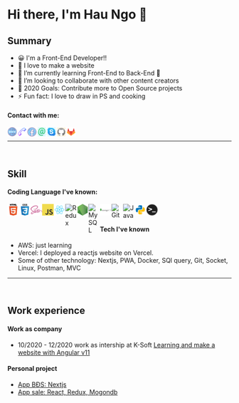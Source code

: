 # Hi there, I'm Hau Ngo 👋

## Summary

-   😀 I'm a Front-End Developer!!
-   🔭 I love to make a website
-   🌱 I’m currently learning Front-End to Back-End 🤣
-   👯 I’m looking to collaborate with other content creators
-   🥅 2020 Goals: Contribute more to Open Source projects
-   ⚡ Fun fact: I love to draw in PS and cooking

#### Contact with me:

[<img align="left" alt="codeSTACKr.com" width="22px" src="./images/icon/icons8-website-50.png" />][website]
[<img align="left" alt="codeSTACKr | Instagram" width="22px" src="./images/icon/icons8-call-50.png" />][phone]
[<img align="left" alt="codeSTACKr | Instagram" width="22px" src="./images/icon/icons8-facebook-50.png" />][facebook]
[<img align="left" alt="codeSTACKr | Instagram" width="22px" src="./images/icon/icons8-email-50.png" />][email]
[<img align="left" alt="codeSTACKr | Instagram" width="22px" src="./images/icon/icons8-skype-50.png" />][skype]
[<img align="left" alt="codeSTACKr | Instagram" width="22px" src="./images/icon/icons8-github-50.png" />][github]
[<img align="left" alt="codeSTACKr | Instagram" width="22px" src="./images/icon/icons8-gitlab-50.png" />][gitlab]
<br />

---

<br />

## Skill

#### Coding Language I've known:

<img align="left" alt="HTML5" width="26px" src="https://raw.githubusercontent.com/github/explore/80688e429a7d4ef2fca1e82350fe8e3517d3494d/topics/html/html.png" />
<img align="left" alt="CSS3" width="26px" src="https://raw.githubusercontent.com/github/explore/80688e429a7d4ef2fca1e82350fe8e3517d3494d/topics/css/css.png" />
<img align="left" alt="Sass" width="26px" src="https://raw.githubusercontent.com/github/explore/80688e429a7d4ef2fca1e82350fe8e3517d3494d/topics/sass/sass.png" />
<img align="left" alt="JavaScript" width="26px" src="https://raw.githubusercontent.com/github/explore/80688e429a7d4ef2fca1e82350fe8e3517d3494d/topics/javascript/javascript.png" />
<img align="left" alt="React" width="26px" src="https://raw.githubusercontent.com/github/explore/80688e429a7d4ef2fca1e82350fe8e3517d3494d/topics/react/react.png" />
<img align="left" alt="Redux" width="26px" src="https://img.icons8.com/color/48/000000/redux.png"/>
<img align="left" alt="Node.js" width="26px" src="https://raw.githubusercontent.com/github/explore/80688e429a7d4ef2fca1e82350fe8e3517d3494d/topics/nodejs/nodejs.png" />
<img align="left" alt="MySQL" width="26px" src="https://img.icons8.com/fluent/48/000000/mysql-logo.png"/>

<img align="left" alt="MongoDB" width="26px" src="https://raw.githubusercontent.com/github/explore/80688e429a7d4ef2fca1e82350fe8e3517d3494d/topics/mongodb/mongodb.png" />
<img align="left" alt="Git" width="26px" src="https://img.icons8.com/color/48/000000/git.png"/>
<img align="left" alt="Java" width="26px" src="https://img.icons8.com/color/48/000000/java-coffee-cup-logo.png"/>
<img align="left" alt="Python" width="26px" src="./images/icon/icons8-python-50.png" />
<img alt="Terminal" width="26px" src="https://raw.githubusercontent.com/github/explore/80688e429a7d4ef2fca1e82350fe8e3517d3494d/topics/terminal/terminal.png" />

#### Tech I've known

-   AWS: just learning
-   Vercel: I deployed a reactjs website on Vercel.
-   Some of other technology: Nextjs, PWA, Docker, SQl query, Git, Socket, Linux, Postman, MVC
    <br />

---

<br />

## Work experience

#### Work as company

-   10/2020 - 12/2020 work as intership at K-Soft [Learning and make a website with Angular v11](https://typeracer-dbe37.web.app/)

#### Personal project

-   [App BĐS: Nextjs](http://bds-chu-quy-nextjs.vercel.app/)
-   [App sale: React, Redux, Mogondb](https://dev.to/codestackr/notion-youtube-a-powerful-combination-for-productivity-1def)

[website]: https://haungo2109.github.io/
[email]: ngovanhau1999@gmail.com
[phone]: 0383793662
[facebook]: https://www.facebook.com/haungo1999/
[skype]: ngovanhau1999
[github]: https://github.com/haungo2109
[gitlab]: https://gitlab.com/hau44161
